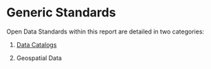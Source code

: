 # Generic Standards

Open Data Standards within this report are detailed in two categories:

1. [Data Catalogs](../generic_standards/data_catalogs.md)

2. Geospatial Data
